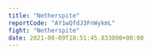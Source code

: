 ```yaml
---
title: "Netherspite"
reportCode: "AY1wQfdJ3FnWykmL"
fight: "Netherspite"
date: 2021-08-09T18:51:45.833000+00:00
---
```

